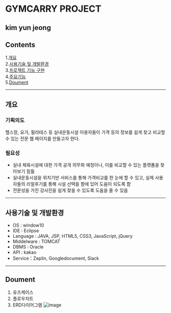 GYMCARRY PROJECT
====
kim yun jeong
----
## Contents
1.[개요](#개요) <br>
2.[사용기술 및 개발환경](#사용기술-및-개발환경) <br>
3.[프로젝트 기능 구현](#프로젝트-기능-구현) <br>
4.[주요기능](#주요-기능) <br>
5.[Doument](#doument) <br>

---
## 개요
### 기획의도
헬스장, 요가, 필라테스 등 실내운동시설 이용자들이
가격 등의 정보를 쉽게 찾고 비교할 수 있는 전문 웹 페이지를 만들고자 한다.
### 필요성
* 실내 체육시설에 대한 가격 공개 의무화 예정이나, 이를 비교할 수 있는 플랫폼을 찾아보기 힘듦
* 실내운동시설을 위치기반 서비스를 통해 가격비교를 한 눈에 할 수 있고, 실제 사용자들의 리얼후기를 통해 시설 선택을 함에 있어 도움이 되도록 함
* 전문성을 가진 강사진을 쉽게 찾을 수 있도록 도움을 줄 수 있음
---
## 사용기술 및 개발환경
* OS : window10
* IDE : Eclipse
* Language : JAVA, JSP, HTML5, CSS3, JavaScript, jQuery
* Middelware : TOMCAT
* DBMS : Oracle
* API : kakao
* Service：Zeplin, Googledocument, Slack

---
## Doument
1. 유즈케이스
2. 플로우차트
3. ERD다이어그램
![image](https://user-images.githubusercontent.com/82187403/118356169-eb352e00-b5ae-11eb-95f8-cad4461f2ce6.png)
